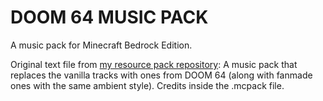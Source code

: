 # DOOM 64 MUSIC PACK
A music pack for Minecraft Bedrock Edition.

Original text file from [my resource pack repository](https://github.com/Renegade4339/RN4339MCBedrockSoundPacks):
A music pack that replaces the vanilla tracks with ones from DOOM 64 (along with fanmade ones
with the same ambient style). Credits inside the .mcpack file.
